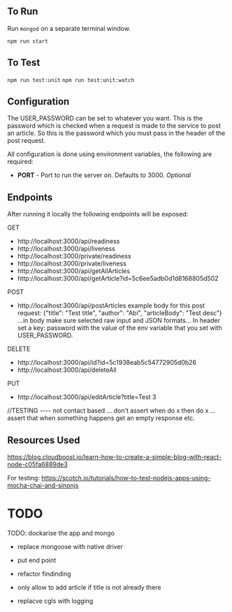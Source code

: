 ## To Run

Run `mongod` on a separate terminal window.

`npm run start`

## To Test

`npm run test:unit`
`npm run test:unit:watch`

## Configuration

The USER_PASSWORD can be set to whatever you want. This is the password which is checked when a request is made to the service to post an article. So this is the password which you must pass in the header of the post request.

All configuration is done using environment variables, the following are required:

- **PORT** - Port to run the server on. Defaults to 3000. _Optional_

## Endpoints

After running it locally the following endpoints will be exposed:

GET

- http://localhost:3000/api/readiness
- http://localhost:3000/api/liveness
- http://localhost:3000/private/readiness
- http://localhost:3000/private/liveness
- http://localhost:3000/api/getAllArticles
- http://localhost:3000/api/getArticle?id=5c6ee5adb0d1d8168805d502

POST

- http://localhost:3000/api/postArticles
  example body for this post request: {"title": "Test title", "author": "Abi", "articleBody": "Test desc"}
  ...in body make sure selected raw input and JSON formats...
In header set a key: password with the value of the env variable that you set with USER_PASSWORD.

DELETE

- http://localhost:3000/api/id?id=5c1938eab5c54772905d0b26
- http://localhost:3000/api/deleteAll

PUT

- http://localhost:3000/api/editArticle?title=Test 3

//TESTING ---- not contact based ... don't assert when do x then do x ... assert that when something happens get an empty response etc.

## Resources Used

https://blog.cloudboost.io/learn-how-to-create-a-simple-blog-with-react-node-c05fa6889de3

For testing: https://scotch.io/tutorials/how-to-test-nodejs-apps-using-mocha-chai-and-sinonjs

# TODO

TODO: dockarise the app and mongo

- replace mongoose with native driver
- put end point
- refactor findinding
- only allow to add article if title is not already there

- replacve cgls with logging
